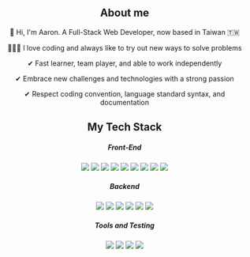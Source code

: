 <div align="center">
  <h2>About me</h2>
</div>

<div align="center">
  <p>👋 Hi, I'm Aaron. A Full-Stack Web Developer, now based in Taiwan 🇹🇼</p>
  <p>👨🏻‍💻 I love coding and always like to try out new ways to solve problems</p>
  <p>✔ Fast learner, team player, and able to work independently</p>
  <p>✔ Embrace new challenges and technologies with a strong passion</p>
  <p>✔ Respect coding convention, language standard syntax, and documentation</p>
</div>

<div align="center">
  <h2>My Tech Stack</h2>
</div>

<div align="center">
  <h5>Front-End</h5>
  <img src="https://img.shields.io/badge/-HTML5-E34F26?style=flat-square&logo=html5&logoColor=white" />
  <img src="https://img.shields.io/badge/-CSS3-1572B6?style=flat-square&logo=css3&logoColor=white" />
  <img src="https://img.shields.io/badge/-JavaScript-F7DF1E?style=flat-square&logo=javascript&logoColor=222222" />
  <img src="https://img.shields.io/badge/-TypeScript-007ACC?style=flat-square&logo=typescript&logoColor=white" />
  <img src="https://img.shields.io/badge/-React-61DAFB?style=flat-square&logo=react&logoColor=222222" />
  <img src="https://img.shields.io/badge/-React Native-20232A?style=flat-square&logo=react&logoColor=61DAFB" />
  <img src="https://img.shields.io/badge/-Redux-764ABC?style=flat-square&logo=redux&logoColor=white" />
  <img src="https://img.shields.io/badge/-Next.js-000000?style=flat-square&logo=next.js&logoColor=white" />
  <img src="https://img.shields.io/badge/-styled--components-DB7093?&style=flat-square&logo=styled-components&logoColor=white"/>
</div>

<div align="center">
  <h5>Backend</h5>
  <img src="https://img.shields.io/badge/-Node.js-339933?&style=flat-square&logo=node.js&logoColor=white"/>
  <img src="https://img.shields.io/badge/-Nest.js-E0234E?&style=flat-square&logo=nestjs&logoColor=white"/>
  <img src="https://img.shields.io/badge/-MySQL-4479A1?style=flat-square&logo=mysql&logoColor=white" />
  <img src="https://img.shields.io/badge/-Docker-2496ED?style=flat-square&logo=docker&logoColor=white" />
  <img src="https://img.shields.io/badge/-Amazon AWS-232F3E?style=flat-square&logo=amazon-aws&logoColor=white" />
  <img src="https://img.shields.io/badge/-GitHub Actions-2088FF?style=flat-square&logo=github-actions&logoColor=white" />
</div>

<div align="center">
  <h5>Tools and Testing</h5>
  <img src="https://img.shields.io/badge/-Git-F05033?&style=flat-square&logo=git&logoColor=white"/>
  <img src="https://img.shields.io/badge/-ESLint-4B32C3?&style=flat-square&logo=eslint&logoColor=white"/>
  <img src="https://img.shields.io/badge/-Prettier-F7B93E?&style=flat-square&logo=prettier&logoColor=222222"/>
  <img src="https://img.shields.io/badge/-Cypress-17202C?&style=flat-square&logo=cypress&logoColor=white"/>

</div>
